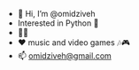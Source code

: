 - 👋 Hi, I’m @omidziveh
- Interested in Python 🐍
- 👨‍🎓
- ♥️ music and video games 🎶🎮
- 📫 omidziveh@gmail.com
